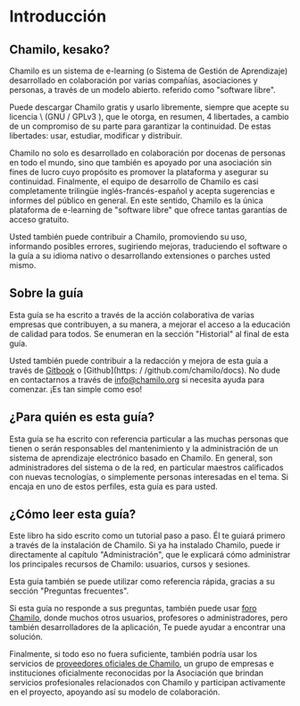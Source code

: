 # Introducción

## Chamilo, kesako?

Chamilo es un sistema de e-learning (o Sistema de Gestión de Aprendizaje) desarrollado en colaboración por varias compañías, asociaciones y personas, a través de un modelo abierto. referido como "software libre".

Puede descargar Chamilo gratis y usarlo libremente, siempre que acepte su licencia \ (GNU / GPLv3 \), que le otorga, en resumen, 4 libertades, a cambio de un compromiso de su parte para garantizar la continuidad. De estas libertades: usar, estudiar, modificar y distribuir.

Chamilo no solo es desarrollado en colaboración por docenas de personas en todo el mundo, sino que también es apoyado por una asociación sin fines de lucro cuyo propósito es promover la plataforma y asegurar su continuidad. Finalmente, el equipo de desarrollo de Chamilo es casi completamente trilingüe inglés-francés-español y acepta sugerencias e informes del público en general. En este sentido, Chamilo es la única plataforma de e-learning de "software libre" que ofrece tantas garantías de acceso gratuito.

Usted también puede contribuir a Chamilo, promoviendo su uso, informando posibles errores, sugiriendo mejoras, traduciendo el software o la guía a su idioma nativo o desarrollando extensiones o parches usted mismo.

## Sobre la guía

Esta guía se ha escrito a través de la acción colaborativa de varias empresas que contribuyen, a su manera, a mejorar el acceso a la educación de calidad para todos. Se enumeran en la sección "Historial" al final de esta guía.

Usted también puede contribuir a la redacción y mejora de esta guía a través de [Gitbook](https://www.gitbook.com/book/chamilo/chamilo/details) o [Github](https: / /github.com/chamilo/docs). No dude en contactarnos a través de info@chamilo.org si necesita ayuda para comenzar. ¡Es tan simple como eso!

## ¿Para quién es esta guía?

Esta guía se ha escrito con referencia particular a las muchas personas que tienen o serán responsables del mantenimiento y la administración de un sistema de aprendizaje electrónico basado en Chamilo. En general, son administradores del sistema o de la red, en particular maestros calificados con nuevas tecnologías, o simplemente personas interesadas en el tema. Si encaja en uno de estos perfiles, esta guía es para usted.

## ¿Cómo leer esta guía?

Este libro ha sido escrito como un tutorial paso a paso. Él te guiará primero a través de la instalación de Chamilo. Si ya ha instalado Chamilo, puede ir directamente al capítulo "Administración", que le explicará cómo administrar los principales recursos de Chamilo: usuarios, cursos y sesiones.

Esta guía también se puede utilizar como referencia rápida, gracias a su sección "Preguntas frecuentes".

Si esta guía no responde a sus preguntas, también puede usar [foro Chamilo](https://chamilo.org/forum), donde muchos otros usuarios, profesores o administradores, pero también desarrolladores de la aplicación, Te puede ayudar a encontrar una solución.

Finalmente, si todo eso no fuera suficiente, también podría usar los servicios de [proveedores oficiales de Chamilo](https://chamilo.org/en/community/providers), un grupo de empresas e instituciones oficialmente reconocidas por la Asociación que brindan servicios profesionales relacionados con Chamilo y participan activamente en el proyecto, apoyando así su modelo de colaboración.